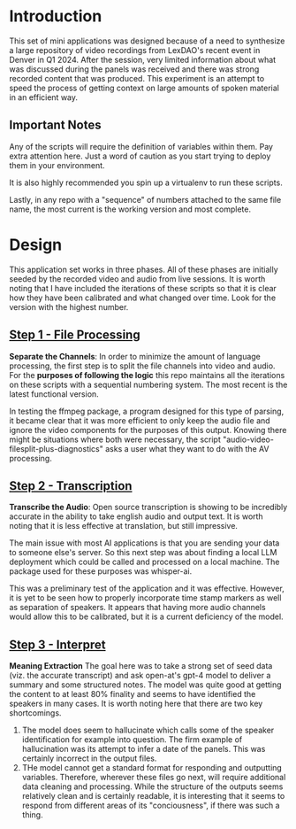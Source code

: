 # Introduction
This set of mini applications was designed because of a need to synthesize a large
repository of video recordings from LexDAO's recent event in Denver in Q1 2024.
After the session, very limited information about what was discussed during the panels was received and there was strong recorded content that was produced.  This experiment is an attempt to speed the process of getting context on large amounts of spoken material in an efficient way.

## Important Notes
Any of the scripts will require the definition of variables within them.  Pay extra attention here.  Just a word of caution as you start trying to deploy them in your environment.

It is also highly recommended you spin up a virtualenv to run these scripts. 

Lastly, in any repo with a "sequence" of numbers attached to the same file name, the most current is the working version and most complete.

# Design
This application set works in three phases.  All of these phases are initially seeded by the recorded video and audio from live sessions.  It is worth noting that I have included the iterations of these scripts so that it is clear how they have been calibrated and what changed over time.  Look for the version with the highest number.

## [Step 1 - File Processing](https://github.com/lexDAO/open-ai/tree/main/Step%201%20-%20File%20Processing)
**Separate the Channels**: 
In order to minimize the amount of language processing, the first step is to split the file channels into video and audio.  For the **purposes of following the logic** this repo maintains all the iterations on these scripts with a sequential numbering system.  The most recent is the latest functional version.  

In testing the ffmpeg package, a program designed for this type of parsing, it became clear that it was more efficient to only keep the audio file and ignore the video components for the purposes of this output.  Knowing there might be situations where both were necessary, the script "audio-video-filesplit-plus-diagnostics" asks a user what they want to do with the AV processing.

## [Step 2 - Transcription](https://github.com/lexDAO/open-ai/tree/main/Step%202%20-%20Transcription)
**Transcribe the Audio**:
Open source transcription is showing to be incredibly accurate in the ability to take english audio and output text.  It is worth noting that it is less effective at translation, but still impressive.  

The main issue with most AI applications is that you are sending your data to someone else's server.  So this next step was about finding a local LLM deployment which could be called and processed on a local machine.  The package used for these purposes was whisper-ai.

This was a preliminary test of the application and it was effective.  However, it is yet to be seen how to properly incorporate time stamp markers as well as separation of speakers.  It appears that having more audio channels would allow this to be calibrated, but it is a current deficiency of the model.

## [Step 3 - Interpret](https://github.com/lexDAO/open-ai/tree/main/Step%203%20-%20Interpret)
**Meaning Extraction**
The goal here was to take a strong set of seed data (viz. the accurate transcript) and ask open-at's gpt-4 model to deliver a summary and some structured notes.  The model was quite good at getting the content to at least 80% finality and seems to have identified the speakers in many cases.  It is worth noting here that there are two key shortcomings.  
1. The model does seem to hallucinate which calls some of the speaker identification for example into question.  The firm example of hallucination was its attempt to infer a date of the panels.  This was certainly incorrect in the output files.
2.  THe model cannot get a standard format for responding and outputting variables.  Therefore, wherever these files go next, will require additional data cleaning and processing.  While the structure of the outputs seems relatively clean and is certainly readable, it is interesting that it seems to respond from different areas of its "conciousness", if there was such a thing.
